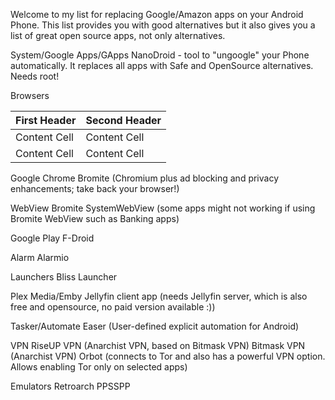   Welcome to my list for replacing Google/Amazon apps on your Android Phone.
  This list provides you with good alternatives but it also gives you a list of great open source apps, not only alternatives.
  
  System/Google Apps/GApps
  NanoDroid - tool to "ungoogle" your Phone automatically. It replaces all apps with Safe and OpenSource alternatives. Needs root!
  
  

Browsers

  | First Header  | Second Header |
  | ------------- | ------------- |
  | Content Cell  | Content Cell  |
  | Content Cell  | Content Cell  |
  
  Google Chrome
  Bromite (Chromium plus ad blocking and privacy enhancements; take back your browser!)
  
  WebView
  Bromite SystemWebView (some apps might not working if using Bromite WebView such as Banking apps)
  
  Google Play
  F-Droid
  
  Alarm
  Alarmio
  
  Launchers
  Bliss Launcher
  
  Plex Media/Emby
  Jellyfin client app (needs Jellyfin server, which is also free and opensource, no paid version available :))
  
  Tasker/Automate
  Easer (User-defined explicit automation for Android)
  
  VPN
  RiseUP VPN (Anarchist VPN, based on Bitmask VPN)
  Bitmask VPN (Anarchist VPN)
  Orbot (connects to Tor and also has a powerful VPN option. Allows enabling Tor only on selected apps)
  
  Emulators
  Retroarch
  PPSSPP
